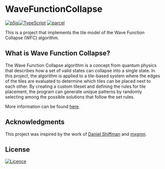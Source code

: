 # WaveFunctionCollapse
[![p5js](https://img.shields.io/badge/p5.js-ED225D?style=for-the-badge&logo=p5.js&logoColor=FFFFFF)](https://p5js.org/)[![TypeScript](https://img.shields.io/badge/typescript-%23007ACC.svg?style=for-the-badge&logo=typescript&logoColor=white)](https://www.typescriptlang.org/)
[![parcel](https://img.shields.io/badge/parcel-0A0A0A?style=for-the-badge&logo=parcel&logoColor=white)](https://parceljs.org/)

This is a project that implements the tile model of the Wave Function Collapse (WFC) algorithm.

## What is Wave Function Collapse?

The Wave Function Collapse algorithm is a concept from quantum physics that describes how a set of valid states can collapse into a single state. In this project, the algorithm is applied to a tile-based system where the edges of the tiles are evaluated to determine which tiles can be placed next to each other. By creating a custom tileset and defining the rules for tile placement, the program can generate unique patterns by randomly selecting among the possible solutions that follow the set rules.

More information can be found [here](https://robertheaton.com/2018/12/17/wavefunction-collapse-algorithm/).

## Acknowledgments

This project was inspired by the work of [Daniel Shiffman](https://github.com/CodingTrain/Wave-Function-Collapse) and [mxgmn](https://github.com/mxgmn/WaveFunctionCollapse).

## License
[![Licence](https://img.shields.io/github/license/michalszc/WaveFunctionCollapse?style=for-the-badge)](./LICENSE)